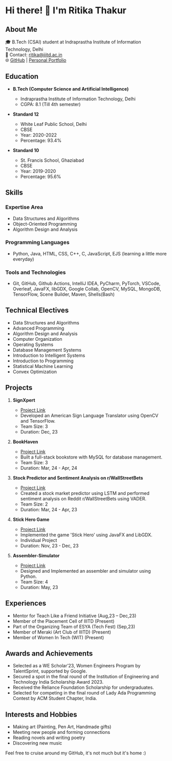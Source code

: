 # Hi there! 👋 I'm Ritika Thakur

## About Me
🎓 B.Tech (CSAI) student at Indraprastha Institute of Information Technology, Delhi  
📧 Contact: ritika@iiitd.ac.in  
🌐 [GitHub](https://github.com/Ritii-13) | [Personal Portfolio](https://ritii-13.github.io/Hello-World/)

## Education
- **B.Tech (Computer Science and Artificial Intelligence)**
  - Indraprastha Institute of Information Technology, Delhi
  - CGPA: 8.1 (Till 4th semester)

- **Standard 12**
  - White Leaf Public School, Delhi
  - CBSE
  - Year: 2020-2022
  - Percentage: 93.4%

- **Standard 10**
  - St. Francis School, Ghaziabad
  - CBSE
  - Year: 2019-2020
  - Percentage: 95.6%

## Skills
### Expertise Area
- Data Structures and Algorithms
- Object-Oriented Programming
- Algorithm Design and Analysis

### Programming Languages
- Python, Java, HTML, CSS, C++, C, JavaScript, EJS (learning a little more everyday)

### Tools and Technologies
- Git, GitHub, Github Actions, IntelliJ IDEA, PyCharm, PyTorch, VSCode, Overleaf, JavaFX, libGDX, Google Collab, OpenCV, MySQL, MongoDB, TensorFlow, Scene Builder, Maven, Shells(Bash)

## Technical Electives
- Data Structures and Algorithms
- Advanced Programming
- Algorithm Design and Analysis
- Computer Organization
- Operating Systems
- Database Management Systems
- Introduction to Intelligent Systems
- Introduction to Programming
- Statistical Machine Learning
- Convex Optimization

## Projects
1. **SignXpert**
   - [Project Link](https://github.com/Ritii-13/SignXpert)
   - Developed an American Sign Language Translator using OpenCV and TensorFlow.
   - Team Size: 3
   - Duration: Dec, 23

2. **BookHaven**
   - [Project Link](https://github.com/Ritii-13/BookHaven)
   - Built a full-stack bookstore with MySQL for database management.
   - Team Size: 3
   - Duration: Mar, 24 - Apr, 24

3. **Stock Predictor and Sentiment Analysis on r/WallStreetBets**
   - [Project Link](https://github.com/Ritii-13/Stock-Predictor-and-Sentiment-Analysis-on-WallStreetBets)
   - Created a stock market predictor using LSTM and performed sentiment analysis on Reddit r/WallStreetBets using VADER.
   - Team Size: 2
   - Duration: Mar, 24 - Apr, 23

4. **Stick Hero Game**
   - [Project Link](https://github.com/Ritii-13/Stick-Hero-Game)
   - Implemented the game 'Stick Hero' using JavaFX and LibGDX.
   - Individual Project
   - Duration: Nov, 23 - Dec, 23

5. **Assembler-Simulator**
   - [Project Link](https://github.com/Ritii-13/Assembler-Simulator-2)
   - Designed and Implemented an assembler and simulator using Python.
   - Team Size: 4
   - Duration: May, 23

## Experiences
- Mentor for Teach Like a Friend Initiative (Aug,23 – Dec,23)
- Member of the Placement Cell of IIITD (Present)
- Part of the Organizing Team of ESYA (Tech Fest) (Sep,23)
- Member of Meraki (Art Club of IIITD) (Present)
- Member of Women In Tech (WIT) (Present)

## Awards and Achievements
- Selected as a WE Scholar’23, Women Engineers Program by TalentSprint, supported by Google.
- Secured a spot in the final round of the Institution of Engineering and Technology India Scholarship Award 2023.
- Received the Reliance Foundation Scholarship for undergraduates.
- Selected for competing in the final round of Lady Ada Programming Contest by ACM Student Chapter, India.

## Interests and Hobbies
- Making art (Painting, Pen Art, Handmade gifts)
- Meeting new people and forming connections
- Reading novels and writing poetry
- Discovering new music

Feel free to cruise around my GitHub, it's not much but it's home :)
